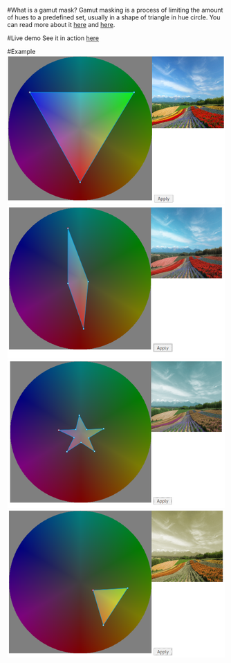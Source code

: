 #What is a gamut mask?
Gamut masking is a process of limiting the amount of hues to a predefined set, usually in a shape of triangle in hue circle. You can read more about it [here](http://joostdevblog.blogspot.com/2015/01/a-tool-for-analysing-colour-schemes.html) and [here](http://gurneyjourney.blogspot.com/2008/01/color-wheel-masking-part-1.html).

#Live demo
See it in action [here](//groovy354.github.io/gamut-masker)

#Example
![example1](./img/example1.png)
![example3](./img/example3.png)
![example4](./img/example4.png)
![example2](./img/example2.png)